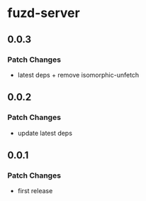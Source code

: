 # fuzd-server

## 0.0.3

### Patch Changes

- latest deps + remove isomorphic-unfetch

## 0.0.2

### Patch Changes

- update latest deps

## 0.0.1

### Patch Changes

- first release
